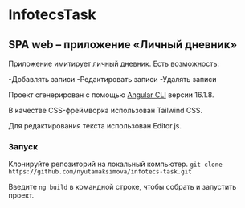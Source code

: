# InfotecsTask

## SPA web – приложение «Личный дневник»

Приложение имитирует личный дневник. Есть возможность:

-Добавлять записи
-Редактировать записи
-Удалять записи

Проект сгенерирован с помощью [Angular CLI](https://github.com/angular/angular-cli) версии 16.1.8.

В качестве CSS-фреймворка использован Tailwind CSS.

Для редактирования текста использован Editor.js.

### Запуск

Клонируйте репозиторий на локальный компьютер.
`git clone https://github.com/nyutamaksimova/infotecs-task.git`

Введите `ng build` в командной строке, чтобы собрать и запустить проект. 



